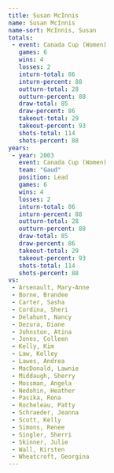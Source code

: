 ```yaml
---
title: Susan McInnis
name: Susan McInnis
name-sort: McInnis, Susan
totals:
 - event: Canada Cup (Women)
   games: 6
   wins: 4
   losses: 2
   inturn-total: 86
   inturn-percent: 88
   outturn-total: 28
   outturn-percent: 88
   draw-total: 85
   draw-percent: 86
   takeout-total: 29
   takeout-percent: 93
   shots-total: 114
   shots-percent: 88
years:
 - year: 2003
   event: Canada Cup (Women)
   team: "Gaud"
   position: Lead
   games: 6
   wins: 4
   losses: 2
   inturn-total: 86
   inturn-percent: 88
   outturn-total: 28
   outturn-percent: 88
   draw-total: 85
   draw-percent: 86
   takeout-total: 29
   takeout-percent: 93
   shots-total: 114
   shots-percent: 88
vs:
 - Arsenault, Mary-Anne
 - Borne, Brandee
 - Carter, Sasha
 - Cordina, Sheri
 - Delahunt, Nancy
 - Dezura, Diane
 - Johnston, Atina
 - Jones, Colleen
 - Kelly, Kim
 - Law, Kelley
 - Lawes, Andrea
 - MacDonald, Lawnie
 - Middaugh, Sherry
 - Mossman, Angela
 - Nedohin, Heather
 - Pasika, Rona
 - Rocheleau, Patty
 - Schraeder, Jeanna
 - Scott, Kelly
 - Simons, Renee
 - Singler, Sherri
 - Skinner, Julie
 - Wall, Kirsten
 - Wheatcroft, Georgina
---
```

